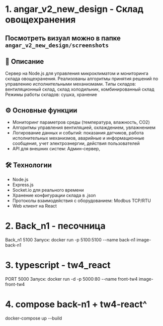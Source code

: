 # 1. angar_v2_new_design - Склад овощехранения

## Посмотреть визуал можно в папке `angar_v2_new_design/screenshots`

## 📖 Описание

Сервер на Node.js для управления микроклиматом и мониторинга склада овощехранения. Реализованы алгоритмы принятия решений по управлению исполнительными механизмами.
Типы складов: вентиляционный склад, склад холодильник, комбинированный склад
Режимы работы складов: сушка, хранение

## ⚙️ Основные функции

-   Мониторинг параметров среды (температура, влажность, CO2)
-   Алгоритмы управления вентиляцией, охлаждением, увлажнением
-   Логирование данных и событий: показания датчиков, работа исполнительных механизмов, аварийные и информационные сообщения, учет электроэнергии, действия пользователей
-   API для внешних систем: Админ-сервер,

## 🛠 Технологии

-   Node.js
-   Express.js
-   Socket.io для реального времени
-   Хранение конфигурации склада в .json
-   Протоколы взаимодействия с оборудованием: Modbus TCP/RTU
-   Web клиент на React

# 2. Back_n1 - песочница

Back_n1 5100
Запуск: docker run -p 5100:5100 --name back-n1 image-back-n1

# 3. typescript - tw4_react

PORT 5000
Запуск: docker run -d -p 5000:80 --name front-tw4 image-front-tw4

# 4. compose back-n1 + tw4-react^

docker-compose up --build
